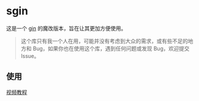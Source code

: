 # sgin

这是一个 [gin](https://github.com/gin-gonic/gin) 的魔改版本，旨在让其更加方便使用。

> 这个库只有我一个人在用，可能并没有考虑到大众的需求，或有些不足的地方和 Bug，如果你也在使用这个库，遇到任何问题或发现 Bug，欢迎提交 Issue。

## 使用

[视频教程](https://www.bilibili.com/video/BV1Nh4y1e7kk/?vd_source=7ae7a1bdbc2bfacc227a70634fc5d2c2#reply186203730000)

